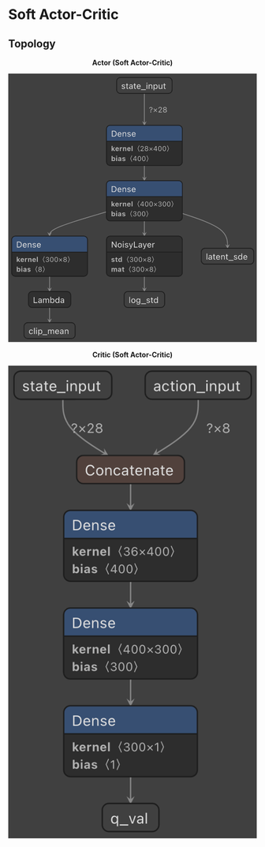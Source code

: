 # Soft Actor-Critic

## Topology

<p align="center"><b>Actor (Soft Actor-Critic)</b></p>
<p align="center">
  <img src="../img/model_A_SAC.png" alt="actor">
</p>

<p align="center"><b>Critic (Soft Actor-Critic)</b></p>
<p align="center">
  <img src="../img/model_C_SAC.png" alt="critic">
</p>